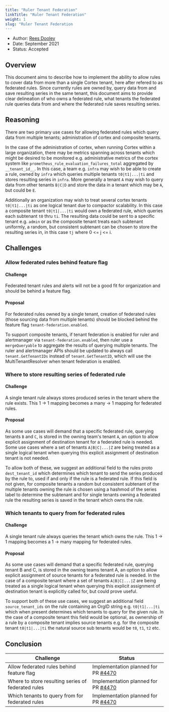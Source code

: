 ```yaml
---
title: "Ruler Tenant Federation"
linkTitle: "Ruler Tenant Federation"
weight: 1
slug: "Ruler Tenant Federation
---
```


- Author: [Rees Dooley](https://github.com/rdooley)
- Date: September 2021
- Status: Accepted

## Overview

This document aims to describe how to implement the ability to allow rules to cover data from more than a single Cortex tenant, here after refered to as federated rules. Since currently rules are owned by, query data from and save resulting series in the same tenant, this document aims to provide clear delineation of who owns a federated rule, what tenants the federated rule queries data from and where the federated rule saves resulting series.

## Reasoning

There are two primary use cases for allowing federated rules which query data from multiple tenants; administration of cortex and composite tenants.

In the case of the administration of cortex, when running Cortex within a large organization, there may be metrics spanning across tenants which might be desired to be monitored e.g. administrative metrics of the cortex system like `prometheus_rule_evaluation_failures_total` aggregated by `__tenant_id__`. In this case, a team e.g. `infra` may wish to be able to create a rule, owned by `infra` which queries multiple tenants `t0|t1|...|ti` and stores resulting series in `infra`. More generally a tenant `A` may wish to query data from other tenants `B|C|D` and store the data in a tenant which may be `A`, but could be `E`.

Additionally an organization may wish to treat several cortex tenants `t0|t1|...|ti` as one logical tenant due to compactor scalability. In this case a composite tenant `t0|t1|...|ti` would own a federated rule, which queries each subtenant `t0` thru `ti`. The resulting data could be sent to a specific tenant e.g. `admin` or as the composite tenant treats each subtenant uniformly, a random, but consistent subtenant can be chosen to store the resulting series in, in this case `tj` where 0 <= j <= i.

## Challenges

### Allow federated rules behind feature flag

#### Challenge

Federated tenant rules and alerts will not be a good fit for organization and should be behind a feature flag.

#### Proposal

For federated rules owned by a single tenant, creation of federated rules (those sourcing data from multiple tenants) should be blocked behind the feature flag `tenant-federation.enabled`.

To support composite tenants, if tenant federation is enabled for ruler and alertmanager via `tenant-federation.enabled`, then ruler use a `mergeQueryable` to aggregate the results of querying multiple tenants. The ruler and alertmanager APIs should be updated to always call `tenant.GetTenantIDs` instead of `tenant.GetTenantID`, which will use the MultiTenantResolver when tenant federation is enabled.

### Where to store resulting series of federated rule

#### Challenge

A single tenant rule always stores produced series in the tenant where the rule exists. This 1 -> 1 mapping becomes a many -> 1 mapping for federated rules.

#### Proposal

As some use cases will demand that a specific federated rule, querying tenants `B` and `C`, is stored in the owning team's tenant `A`, an option to allow explicit assignment of destination tenant for a federated rule is needed. Some use cases where a set of tenants `A|B|C|...|Z` are being treated as a single logical tenant when querying this explicit assignment of destination tenant is not needed.

To allow both of these, we suggest an additional field to the rules proto `dest_tenant_id` which determines which tenant to send the series produced by the rule to, used if and only if the rule is a federated rule. If this field is not given, for composite tenants a random but consistent subtenant of the multiple tenants owning the rule is chosen using a hashmod of the series label to determine the subtenant and for single tenants owning a federated rule the resulting series is saved in the tenant which owns the rule.

### Which tenants to query from for federated rules

#### Challenge

A single tenant rule always queries the tenant which owns the rule. This 1 -> 1 mapping becomes a 1 -> many mapping for federated rules.

#### Proposal

As some use cases will demand that a specific federated rule, querying tenant B and C, is stored in the owning teams tenant A, an option to allow explicit assignment of source tenants for a federated rule is needed. In the case of a composite tenant where a set of tenants `A|B|C|...|Z` are being treated as a single logical tenant when querying this explicit assignment of destination tenant is explicitly called for, but could prove useful.

To support both of these use cases, we suggest an additional field `source_tenant_ids` on the rule containing an OrgID string e.g. `t0|t1|...|ti` which when present determines which tenants to query for the given rule. In the case of a composite tenant this field would be optional, as ownership of a rule by a composite tenant implies source tenants e.g. for the composite tenant `t0|t1|...|ti` the natural source sub tenants would be `t0`, `t1`, `t2` etc.

## Conclusion

| Challenge                                                                | Status                                |
|--------------------------------------------------------------------------|---------------------------------------|
| Allow federated rules behind feature flag                                | Implementation planned for PR [#4470] |
| Where to store resulting series of federated rules                       | Implementation planned for PR [#4470] |
| Which tenants to query from for federated rules                          | Implementation planned for PR [#4470] |

[#4470]: https://github.com/cortexproject/cortex/pull/4470
